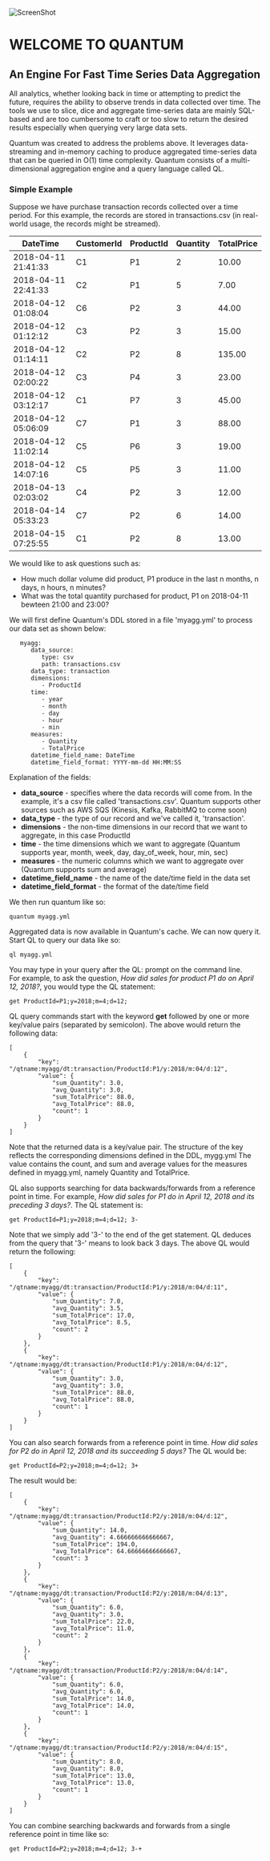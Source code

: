 ![ScreenShot](images/quantum.jpg)
<h1>WELCOME TO QUANTUM</h1>

<h2>An Engine For Fast Time Series Data Aggregation</h2>

All analytics, whether looking back in time or attempting to predict the future, requires the ability to observe trends in data collected over time.
The tools we use to slice, dice and aggregate time-series data are mainly SQL-based and are too cumbersome to craft or too slow to return the
desired results especially when querying very large data sets.

Quantum was created to address the problems above. It leverages data-streaming and in-memory caching to produce aggregated time-series data that can
be queried in O(1) time complexity. Quantum consists of a multi-dimensional aggregation engine and a query language called QL. 

<h3>Simple Example</h3>

Suppose we have purchase transaction records collected over a time period.
For this example, the records are stored in transactions.csv (in real-world usage, the records might be streamed).

|DateTime|CustomerId|ProductId|Quantity|TotalPrice|
|------- |----------|---------|--------|----------|
|2018-04-11 21:41:33|C1|P1|2|10.00|
|2018-04-11 22:41:33|C2|P1|5|7.00|
|2018-04-12 01:08:04|C6|P2|3|44.00|
|2018-04-12 01:12:12|C3|P2|3|15.00|
|2018-04-12 01:14:11|C2|P2|8|135.00|
|2018-04-12 02:00:22|C3|P4|3|23.00|
|2018-04-12 03:12:17|C1|P7|3|45.00|
|2018-04-12 05:06:09|C7|P1|3|88.00|
|2018-04-12 11:02:14|C5|P6|3|19.00|
|2018-04-12 14:07:16|C5|P5|3|11.00|
|2018-04-13 02:03:02|C4|P2|3|12.00|
|2018-04-14 05:33:23|C7|P2|6|14.00|
|2018-04-15 07:25:55|C1|P2|8|13.00|

We would like to ask questions such as:

* How much dollar volume did product, P1 produce in the last n months, n days, n hours, n minutes?
* What was the total quantity purchased for product, P1 on 2018-04-11 bewteen 21:00 and 23:00?

We will first define Quantum's DDL stored in a file 'myagg.yml' to process our data set as shown below:
```
   myagg:
      data_source:
         type: csv
         path: transactions.csv
      data_type: transaction
      dimensions:
         - ProductId
      time:
         - year
         - month
         - day
         - hour
         - min
      measures:
         - Quantity
         - TotalPrice
      datetime_field_name: DateTime
      datetime_field_format: YYYY-mm-dd HH:MM:SS
```

Explanation of the fields:

* **data_source** - specifies where the data records will come from. In the example, it's a csv file called 'transactions.csv'. Quantum supports other sources such as AWS SQS (Kinesis, Kafka, RabbitMQ to come soon)
* **data_type** - the type of our record and we've called it, 'transaction'.
* **dimensions** - the non-time dimensions in our record that we want to aggregate, in this case ProductId
* **time** - the time dimensions which we want to aggregate (Quantum supports year, month, week, day, day_of_week, hour, min, sec)
* **measures** - the numeric columns which we want to aggregate over (Quantum supports sum and average)
* **datetime_field_name** - the name of the date/time field in the data set
* **datetime_field_format** - the format of the date/time field

We then run quantum like so:

    quantum myagg.yml

Aggregated data is now available in Quantum's cache. We can now query it. Start QL to query our data like so:

    ql myagg.yml

You may type in your query after the QL: prompt on the command line.  
For example, to ask the question, *How did sales for product P1 do on April 12, 2018?*, you would type the QL statement:

    get ProductId=P1;y=2018;m=4;d=12;

QL query commands start with the keyword **get** followed by one or more key/value pairs (separated by semicolon).
The above would return the following data:

```
[
    {
        "key": "/qtname:myagg/dt:transaction/ProductId:P1/y:2018/m:04/d:12",
        "value": {
            "sum_Quantity": 3.0,
            "avg_Quantity": 3.0,
            "sum_TotalPrice": 88.0,
            "avg_TotalPrice": 88.0,
            "count": 1
        }
    }
]
```
Note that the returned data is a key/value pair. The structure of the key reflects the corresponding dimensions defined in the DDL, mygg.yml
The value contains the count, and sum and average values for the measures defined in myagg.yml, namely Quantity and TotalPrice.

QL also supports searching for data backwards/forwards from a reference point in time. For example,
*How did sales for P1 do in April 12, 2018 and its preceding 3 days?*. The QL statement is:

    get ProductId=P1;y=2018;m=4;d=12; 3-

Note that we simply add '3-' to the end of the get statement. QL deduces from the query that '3-' means to look back 3 days.
The above QL would return the following:
```
[
    {
        "key": "/qtname:myagg/dt:transaction/ProductId:P1/y:2018/m:04/d:11",
        "value": {
            "sum_Quantity": 7.0,
            "avg_Quantity": 3.5,
            "sum_TotalPrice": 17.0,
            "avg_TotalPrice": 8.5,
            "count": 2
        }
    },
    {
        "key": "/qtname:myagg/dt:transaction/ProductId:P1/y:2018/m:04/d:12",
        "value": {
            "sum_Quantity": 3.0,
            "avg_Quantity": 3.0,
            "sum_TotalPrice": 88.0,
            "avg_TotalPrice": 88.0,
            "count": 1
        }
    }
]
```

You can also search forwards from a reference point in time. 
*How did sales for P2 do in April 12, 2018 and its succeeding 5 days?* The QL would be:

    get ProductId=P2;y=2018;m=4;d=12; 3+

The result would be:
```
[
    {
        "key": "/qtname:myagg/dt:transaction/ProductId:P2/y:2018/m:04/d:12",
        "value": {
            "sum_Quantity": 14.0,
            "avg_Quantity": 4.666666666666667,
            "sum_TotalPrice": 194.0,
            "avg_TotalPrice": 64.66666666666667,
            "count": 3
        }
    },
    {
        "key": "/qtname:myagg/dt:transaction/ProductId:P2/y:2018/m:04/d:13",
        "value": {
            "sum_Quantity": 6.0,
            "avg_Quantity": 3.0,
            "sum_TotalPrice": 22.0,
            "avg_TotalPrice": 11.0,
            "count": 2
        }
    },
    {
        "key": "/qtname:myagg/dt:transaction/ProductId:P2/y:2018/m:04/d:14",
        "value": {
            "sum_Quantity": 6.0,
            "avg_Quantity": 6.0,
            "sum_TotalPrice": 14.0,
            "avg_TotalPrice": 14.0,
            "count": 1
        }
    },
    {
        "key": "/qtname:myagg/dt:transaction/ProductId:P2/y:2018/m:04/d:15",
        "value": {
            "sum_Quantity": 8.0,
            "avg_Quantity": 8.0,
            "sum_TotalPrice": 13.0,
            "avg_TotalPrice": 13.0,
            "count": 1
        }
    }
]
```

You can combine searching backwards and forwards from a single reference point in time like so:

    get ProductId=P2;y=2018;m=4;d=12; 3-+

